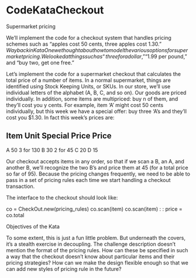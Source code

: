 # CodeKataCheckout
Supermarket pricing

We’ll implement the code for a checkout system that handles pricing schemes such as “apples cost 50 cents, three apples cost $1.30.”
Way back in KataOne we thought about how to model the various options for supermarket pricing.
We looked at things such as “three for a dollar,” “$1.99 per pound,” and “buy two, get one free.”

Let’s implement the code for a supermarket checkout that calculates the total price of a number of items.
In a normal supermarket, things are identified using Stock Keeping Units, or SKUs. In our store, we’ll use individual letters of the alphabet (A, B, C, and so on).
Our goods are priced individually. In addition, some items are multipriced: buy n of them, and they’ll cost you y cents. For example, item ‘A’ might cost 50 cents individually,
but this week we have a special offer: buy three ‘A’s and they’ll cost you $1.30. In fact this week’s prices are:

Item    Unit     Special
		Price    Price
--------------------------
A    	50       3 for 130
B    	30       2 for 45
C    	20
D    	15


Our checkout accepts items in any order, so that if we scan a B, an A, and another B, we’ll recognize the two B’s and price them at 45 (for a total price so far of 95).
Because the pricing changes frequently, we need to be able to pass in a set of pricing rules each time we start handling a checkout transaction.

The interface to the checkout should look like:

co = CheckOut.new(pricing_rules)
co.scan(item)
co.scan(item)
    :    :
price = co.total


Objectives of the Kata

To some extent, this is just a fun little problem. But underneath the covers, it’s a stealth exercise in decoupling. 
The challenge description doesn’t mention the format of the pricing rules.
How can these be specified in such a way that the checkout doesn’t know about particular items and their pricing strategies?
How can we make the design flexible enough so that we can add new styles of pricing rule in the future?